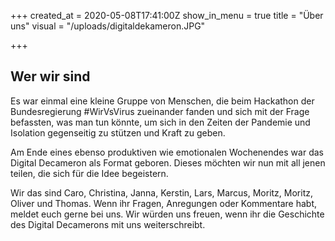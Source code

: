 +++
created_at = 2020-05-08T17:41:00Z
show_in_menu = true
title = "Über uns"
visual = "/uploads/digitaldekameron.JPG"

+++
## Wer wir sind

Es war einmal eine kleine Gruppe von Menschen, die beim Hackathon der Bundesregierung #WirVsVirus zueinander fanden und sich mit der Frage befassten, was man tun könnte, um sich in den Zeiten der Pandemie und Isolation gegenseitig zu stützen und Kraft zu geben.

Am Ende eines ebenso produktiven wie emotionalen Wochenendes war das Digital Decameron als Format geboren. Dieses möchten wir nun mit all jenen teilen, die sich für die Idee begeistern.

Wir das sind Caro, Christina, Janna, Kerstin, Lars, Marcus, Moritz, Moritz, Oliver und Thomas. Wenn ihr Fragen, Anregungen oder Kommentare habt, meldet euch gerne bei uns. Wir würden uns freuen, wenn ihr die Geschichte des Digital Decamerons mit uns weiterschreibt.